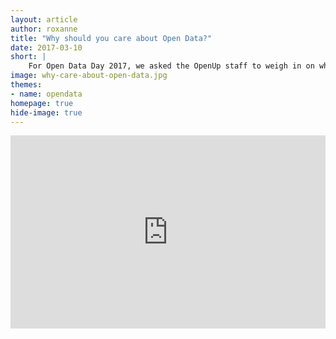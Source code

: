 ```yaml
---
layout: article
author: roxanne
title: "Why should you care about Open Data?"
date: 2017-03-10
short: |
    For Open Data Day 2017, we asked the OpenUp staff to weigh in on why Open Data is important and what it means to them. 
image: why-care-about-open-data.jpg
themes:
- name: opendata
homepage: true
hide-image: true
---
```

<div style="position:relative; padding-bottom: 56.25%; padding-top: 25px; height:0">
	<iframe src="https://drive.google.com/file/d/0B9HnzHxwGnfhNHA2ckRGRllETVU/preview" frameborder="0" style="position: absolute; top:0; left: 0; width:100%; height:100%;"></iframe>
</div>